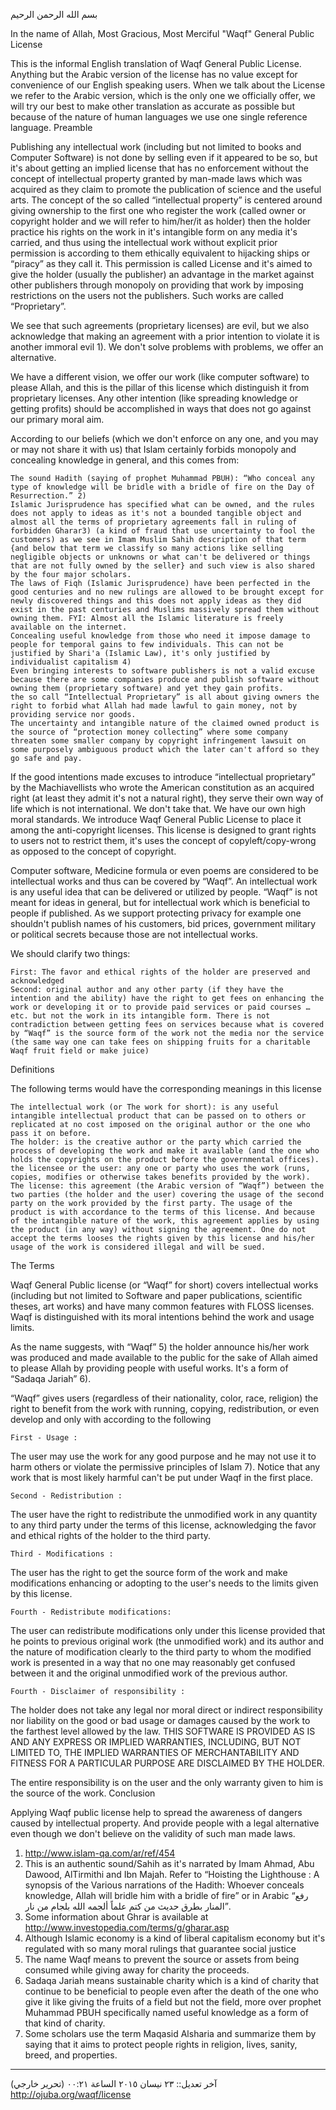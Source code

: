 بسم الله الرحمن الرحيم

In the name of Allah, Most Gracious, Most Merciful
"Waqf" General Public License

This is the informal English translation of Waqf General Public License. Anything but the Arabic version of the license has no value except for convenience of our English speaking users. When we talk about the License we refer to the Arabic version, which is the only one we officially offer, we will try our best to make other translation as accurate as possible but because of the nature of human languages we use one single reference language.
Preamble

Publishing any intellectual work (including but not limited to books and Computer Software) is not done by selling even if it appeared to be so, but it's about getting an implied license that has no enforcement without the concept of intellectual property granted by man-made laws which was acquired as they claim to promote the publication of science and the useful arts. The concept of the so called “intellectual property” is centered around giving ownership to the first one who register the work (called owner or copyright holder and we will refer to him/her/it as holder) then the holder practice his rights on the work in it's intangible form on any media it's carried, and thus using the intellectual work without explicit prior permission is according to them ethically equivalent to hijacking ships or “piracy” as they call it. This permission is called License and it's aimed to give the holder (usually the publisher) an advantage in the market against other publishers through monopoly on providing that work by imposing restrictions on the users not the publishers. Such works are called “Proprietary”.

We see that such agreements (proprietary licenses) are evil, but we also acknowledge that making an agreement with a prior intention to violate it is another immoral evil 1). We don't solve problems with problems, we offer an alternative.

We have a different vision, we offer our work (like computer software) to please Allah, and this is the pillar of this license which distinguish it from proprietary licenses. Any other intention (like spreading knowledge or getting profits) should be accomplished in ways that does not go against our primary moral aim.

According to our beliefs (which we don't enforce on any one, and you may or may not share it with us) that Islam certainly forbids monopoly and concealing knowledge in general, and this comes from:

    The sound Hadith (saying of prophet Muhammad PBUH): “Who conceal any type of knowledge will be bridle with a bridle of fire on the Day of Resurrection.” 2)
    Islamic Jurisprudence has specified what can be owned, and the rules does not apply to ideas as it's not a bounded tangible object and almost all the terms of proprietary agreements fall in ruling of forbidden Gharar3) (a kind of fraud that use uncertainty to fool the customers) as we see in Imam Muslim Sahih description of that term {and below that term we classify so many actions like selling negligible objects or unknowns or what can't be delivered or things that are not fully owned by the seller} and such view is also shared by the four major scholars.
    The laws of Fiqh (Islamic Jurisprudence) have been perfected in the good centuries and no new rulings are allowed to be brought except for newly discovered things and this does not apply ideas as they did exist in the past centuries and Muslims massively spread them without owning them. FYI: Almost all the Islamic literature is freely available on the internet.
    Concealing useful knowledge from those who need it impose damage to people for temporal gains to few individuals. This can not be justified by Shari'a (Islamic Law), it's only justified by individualist capitalism 4)
    Even bringing interests to software publishers is not a valid excuse because there are some companies produce and publish software without owning them (proprietary software) and yet they gain profits.
    the so call “Intellectual Proprietary” is all about giving owners the right to forbid what Allah had made lawful to gain money, not by providing service nor goods.
    The uncertainty and intangible nature of the claimed owned product is the source of “protection money collecting” where some company threaten some smaller company by copyright infringement lawsuit on some purposely ambiguous product which the later can't afford so they go safe and pay.

If the good intentions made excuses to introduce “intellectual proprietary” by the Machiavellists who wrote the American constitution as an acquired right (at least they admit it's not a natural right), they serve their own way of life which is not international. We don't take that. We have our own high moral standards. We introduce Waqf General Public License to place it among the anti-copyright licenses. This license is designed to grant rights to users not to restrict them, it's uses the concept of copyleft/copy-wrong as opposed to the concept of copyright.

Computer software, Medicine formula or even poems are considered to be intellectual works and thus can be covered by “Waqf”. An intellectual work is any useful idea that can be delivered or utilized by people. “Waqf” is not meant for ideas in general, but for intellectual work which is beneficial to people if published. As we support protecting privacy for example one shouldn't publish names of his customers, bid prices, government military or political secrets because those are not intellectual works.

We should clarify two things:

    First: The favor and ethical rights of the holder are preserved and acknowledged
    Second: original author and any other party (if they have the intention and the ability) have the right to get fees on enhancing the work or developing it or to provide paid services or paid courses …etc. but not the work in its intangible form. There is not contradiction between getting fees on services because what is covered by “Waqf” is the source form of the work not the media nor the service (the same way one can take fees on shipping fruits for a charitable Waqf fruit field or make juice)

Definitions

The following terms would have the corresponding meanings in this license

    The intellectual work (or The work for short): is any useful intangible intellectual product that can be passed on to others or replicated at no cost imposed on the original author or the one who pass it on before.
    The holder: is the creative author or the party which carried the process of developing the work and make it available (and the one who holds the copyrights on the product before the governmental offices).
    the licensee or the user: any one or party who uses the work (runs, copies, modifies or otherwise takes benefits provided by the work).
    The license: this agreement (the Arabic version of “Waqf”) between the two parties (the holder and the user) covering the usage of the second party on the work provided by the first party. The usage of the product is with accordance to the terms of this license. And because of the intangible nature of the work, this agreement applies by using the product (in any way) without signing the agreement. One do not accept the terms looses the rights given by this license and his/her usage of the work is considered illegal and will be sued.

The Terms

Waqf General Public license (or “Waqf” for short) covers intellectual works (including but not limited to Software and paper publications, scientific theses, art works) and have many common features with FLOSS licenses. Waqf is distinguished with its moral intentions behind the work and usage limits.

As the name suggests, with “Waqf” 5) the holder announce his/her work was produced and made available to the public for the sake of Allah aimed to please Allah by providing people with useful works. It's a form of “Sadaqa Jariah” 6).

“Waqf” gives users (regardless of their nationality, color, race, religion) the right to benefit from the work with running, copying, redistribution, or even develop and only with according to the following

    First - Usage :

The user may use the work for any good purpose and he may not use it to harm others or violate the permissive principles of Islam 7). Notice that any work that is most likely harmful can't be put under Waqf in the first place.

    Second - Redistribution :

The user have the right to redistribute the unmodified work in any quantity to any third party under the terms of this license, acknowledging the favor and ethical rights of the holder to the third party.

    Third - Modifications :

The user has the right to get the source form of the work and make modifications enhancing or adopting to the user's needs to the limits given by this license.

    Fourth - Redistribute modifications:

The user can redistribute modifications only under this license provided that he points to previous original work (the unmodified work) and its author and the nature of modification clearly to the third party to whom the modified work is presented in a way that no one may reasonably get confused between it and the original unmodified work of the previous author.

    Fourth - Disclaimer of responsibility :

The holder does not take any legal nor moral direct or indirect responsibility nor liability on the good or bad usage or damages caused by the work to the farthest level allowed by the law. THIS SOFTWARE IS PROVIDED AS IS AND ANY EXPRESS OR IMPLIED WARRANTIES, INCLUDING, BUT NOT LIMITED TO, THE IMPLIED WARRANTIES OF MERCHANTABILITY AND FITNESS FOR A PARTICULAR PURPOSE ARE DISCLAIMED BY THE HOLDER.

The entire responsibility is on the user and the only warranty given to him is the source of the work.
Conclusion

Applying Waqf public license help to spread the awareness of dangers caused by intellectual property. And provide people with a legal alternative even though we don't believe on the validity of such man made laws.

1) http://www.islam-qa.com/ar/ref/454
2) This is an authentic sound/Sahih as it's narrated by Imam Ahmad, Abu Dawood, AlTirmithi and Ibn Majah. Refer to “Hoisting the Lighthouse : A synopsis of the Various narrations of the Hadith: Whoever conceals knowledge, Allah will bridle him with a bridle of fire” or in Arabic “رفع المنار بطرق حديث من كتم علماً ألجمه الله بلجام من نار”.
3) Some information about Ghrar is available at http://www.investopedia.com/terms/g/gharar.asp
4) Although Islamic economy is a kind of liberal capitalism economy but it's regulated with so many moral rulings that guarantee social justice
5) The name Waqf means to prevent the source or assets from being consumed while giving away for charity the proceeds.
6) Sadaqa Jariah means sustainable charity which is a kind of charity that continue to be beneficial to people even after the death of the one who give it like giving the fruits of a field but not the field, more over prophet Muhammad PBUH specifically named useful knowledge as a form of that kind of charity.
7) Some scholars use the term Maqasid Alsharia and summarize them by saying that it aims to protect people rights in religion, lives, sanity, breed, and properties.
---------------------------------------
آخر تعديل:: ٢٣ نيسان ٢٠١٥ الساعة ٠٠:٢١ (تحرير خارجي)
http://ojuba.org/waqf/license
